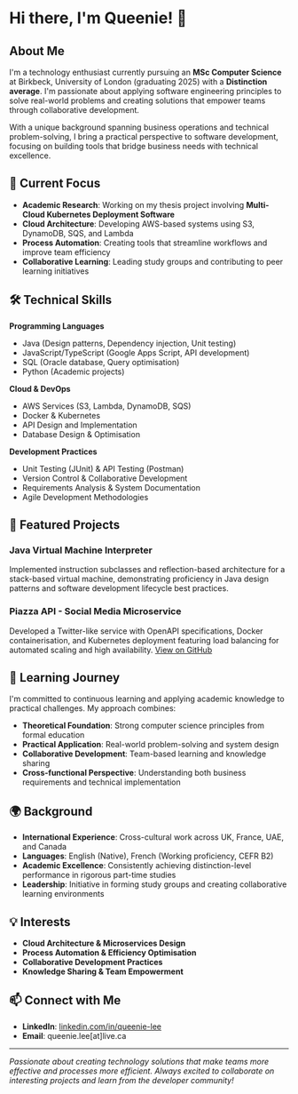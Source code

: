 # Hi there, I'm Queenie! 👋

## About Me

I'm a technology enthusiast currently pursuing an **MSc Computer Science** at Birkbeck, University of London (graduating 2025) with a **Distinction average**. I'm passionate about applying software engineering principles to solve real-world problems and creating solutions that empower teams through collaborative development.

With a unique background spanning business operations and technical problem-solving, I bring a practical perspective to software development, focusing on building tools that bridge business needs with technical excellence.

## 🔭 Current Focus

- **Academic Research**: Working on my thesis project involving **Multi-Cloud Kubernetes Deployment Software**
- **Cloud Architecture**: Developing AWS-based systems using S3, DynamoDB, SQS, and Lambda
- **Process Automation**: Creating tools that streamline workflows and improve team efficiency
- **Collaborative Learning**: Leading study groups and contributing to peer learning initiatives

## 🛠️ Technical Skills

**Programming Languages**
- Java (Design patterns, Dependency injection, Unit testing)
- JavaScript/TypeScript (Google Apps Script, API development)
- SQL (Oracle database, Query optimisation)
- Python (Academic projects)

**Cloud & DevOps**
- AWS Services (S3, Lambda, DynamoDB, SQS)
- Docker & Kubernetes
- API Design and Implementation
- Database Design & Optimisation

**Development Practices**
- Unit Testing (JUnit) & API Testing (Postman)
- Version Control & Collaborative Development
- Requirements Analysis & System Documentation
- Agile Development Methodologies

## 🚀 Featured Projects

### Java Virtual Machine Interpreter
Implemented instruction subclasses and reflection-based architecture for a stack-based virtual machine, demonstrating proficiency in Java design patterns and software development lifecycle best practices.

### Piazza API - Social Media Microservice
Developed a Twitter-like service with OpenAPI specifications, Docker containerisation, and Kubernetes deployment featuring load balancing for automated scaling and high availability. [View on GitHub](https://github.com/queenie-lee/piazza-social-api)

## 🌱 Learning Journey

I'm committed to continuous learning and applying academic knowledge to practical challenges. My approach combines:
- **Theoretical Foundation**: Strong computer science principles from formal education
- **Practical Application**: Real-world problem-solving and system design
- **Collaborative Development**: Team-based learning and knowledge sharing
- **Cross-functional Perspective**: Understanding both business requirements and technical implementation

## 🌍 Background

- **International Experience**: Cross-cultural work across UK, France, UAE, and Canada
- **Languages**: English (Native), French (Working proficiency, CEFR B2)
- **Academic Excellence**: Consistently achieving distinction-level performance in rigorous part-time studies
- **Leadership**: Initiative in forming study groups and creating collaborative learning environments

## 💡 Interests

- **Cloud Architecture & Microservices Design**
- **Process Automation & Efficiency Optimisation**
- **Collaborative Development Practices**
- **Knowledge Sharing & Team Empowerment**

## 📫 Connect with Me

- **LinkedIn**: [linkedin.com/in/queenie-lee](https://linkedin.com/in/queenie-lee)
- **Email**: queenie.lee[at]live.ca

---

*Passionate about creating technology solutions that make teams more effective and processes more efficient. Always excited to collaborate on interesting projects and learn from the developer community!*
